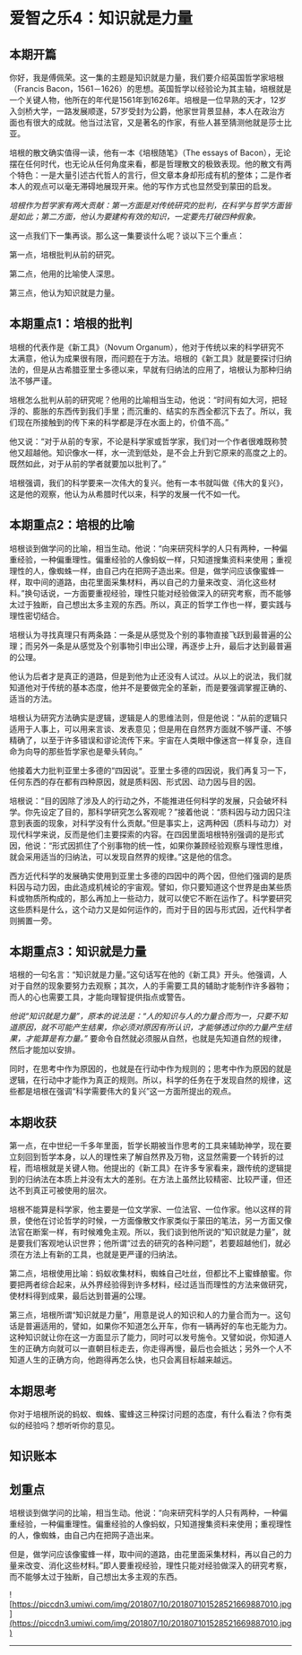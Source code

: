 # 爱智之乐4：知识就是力量

## 本期开篇

你好，我是傅佩荣。这一集的主题是知识就是力量，我们要介绍英国哲学家培根（Francis Bacon，1561－1626）的思想。英国哲学以经验论为其主轴，培根就是一个关键人物，他所在的年代是1561年到1626年。培根是一位早熟的天才，12岁入剑桥大学，一路发展顺遂，57岁受封为公爵，他家世背景显赫，本人在政治方面也有很大的成就。他当过法官，又是著名的作家，有些人甚至猜测他就是莎士比亚。

培根的散文确实值得一读，他有一本《培根随笔》（The essays of Bacon），无论摆在任何时代，也无论从任何角度来看，都是哲理散文的极致表现。他的散文有两个特色：一是大量引述古代哲人的言行，但文章本身却形成有机的整体；二是作者本人的观点可以毫无滞碍地展现开来。他的写作方式也显然受到蒙田的启发。

 *培根作为哲学家有两大贡献：第一方面是对传统研究的批判，在科学与哲学方面皆是如此；第二方面，他认为要建构有效的知识，一定要先打破四种假象。*

这一点我们下一集再谈。那么这一集要谈什么呢？谈以下三个重点：

第一点，培根批判从前的研究。

第二点，他用的比喻使人深思。

第三点，他认为知识就是力量。

## 本期重点1：培根的批判

培根的代表作是《新工具》（Novum Organum），他对于传统以来的科学研究不太满意，他认为成果很有限，而问题在于方法。培根的《新工具》就是要探讨归纳法的，但是从古希腊亚里士多德以来，早就有归纳法的应用了，培根认为那种归纳法不够严谨。

培根怎么批判从前的研究呢？他用的比喻相当生动，他说：“时间有如大河，把轻浮的、膨胀的东西传到我们手里；而沉重的、结实的东西全都沉下去了。所以，我们现在所接触到的传下来的科学都是浮在水面上的，价值不高。”

他又说：“对于从前的专家，不论是科学家或哲学家，我们对一个作者很难既称赞他又超越他。知识像水一样，水一流到低处，是不会上升到它原来的高度之上的。既然如此，对于从前的学者就要加以批判了。”

培根强调，我们的科学要来一次伟大的复兴。他有一本书就叫做《伟大的复兴》，这是他的观察，他认为从希腊时代以来，科学的发展一代不如一代。

## 本期重点2：培根的比喻

培根谈到做学问的比喻，相当生动。他说：“向来研究科学的人只有两种，一种偏重经验，一种偏重理性。偏重经验的人像蚂蚁一样，只知道搜集资料来使用；重视理性的人，像蜘蛛一样，由自己内在把网子造出来。但是，做学问应该像蜜蜂一样，取中间的道路，由花里面采集材料，再以自己的力量来改变、消化这些材料。”换句话说，一方面要重视经验，理性只能对经验做深入的研究考察，而不能够太过于独断，自己想出太多主观的东西。所以，真正的哲学工作也一样，要实践与理性密切结合。

培根认为寻找真理只有两条路：一条是从感觉及个别的事物直接飞跃到最普遍的公理；而另外一条是从感觉及个别事物引申出公理，再逐步上升，最后才达到最普遍的公理。

他认为后者才是真正的道路，但是到他为止还没有人试过。从以上的说法，我们就知道他对于传统的基本态度，他并不是要做完全的革新，而是要强调掌握正确的、适当的方法。

培根认为研究方法确实是逻辑，逻辑是人的思维法则，但是他说：“从前的逻辑只适用于人事上，可以用来言谈、发表意见；但是用在自然界方面就不够严谨、不够精确了，以至于许多错误和谬论流传下来。宇宙在人类眼中像迷宫一样复杂，连自命为向导的那些哲学家也是晕头转向。”

他接着大力批判亚里士多德的“四因说”。亚里士多德的四因说，我们再复习一下，任何东西的存在都有四种原因，就是质料因、形式因、动力因与目的因。

培根说：“目的因除了涉及人的行动之外，不能推进任何科学的发展，只会破坏科学。你先设定了目的，那科学研究怎么客观呢？”接着他说：“质料因与动力因只注意到表面的现象，对科学没有什么贡献。”但是事实上，这两种因（质料与动力）对现代科学来说，反而是他们主要探索的内容。在四因里面培根特别强调的是形式因，他说：“形式因抓住了个别事物的统一性，如果你兼顾经验观察与理性思维，就会采用适当的归纳法，可以发现自然界的规律。”这是他的信念。

西方近代科学的发展确实使用到亚里士多德的四因中的两个因，但他们强调的是质料因与动力因，由此造成机械论的宇宙观。譬如，你只要知道这个世界是由某些质料或物质所构成的，那么再加上一些动力，就可以使它不断在运作了。科学要研究这些质料是什么，这个动力又是如何运作的，而对于目的因与形式因，近代科学者则搁置一旁。

## 本期重点3：知识就是力量

培根的一句名言：“知识就是力量。”这句话写在他的《新工具》开头。他强调，人对于自然的现象要努力去观察；其次，人的手需要工具的辅助才能制作许多器物；而人的心也需要工具，才能向理智提供指点或警告。

 *他说“知识就是力量”，原本的说法是：“人的知识与人的力量合而为一，只要不知道原因，就不可能产生结果，你必须对原因有所认识，才能够透过你的力量产生结果，才能算是有力量。”* 要命令自然就必须服从自然，也就是先知道自然的规律，然后才能加以安排。

同时，在思考中作为原因的，也就是在行动中作为规则的；思考中作为原因的就是逻辑，在行动中才能作为真正的规则。所以，科学的任务在于发现自然的规律，这些都是培根在强调“科学需要伟大的复兴”这一方面所提出的观点。

## 本期收获

第一点，在中世纪一千多年里面，哲学长期被当作思考的工具来辅助神学，现在要立刻回到哲学本身，以人的理性来了解自然界及万物，这显然需要一个转折的过程，而培根就是关键人物。他提出的《新工具》在许多专家看来，跟传统的逻辑提到的归纳法在本质上并没有太大的差别。在方法上虽然比较精密、比较严谨，但还达不到真正可被使用的层次。

培根不能算是科学家，他主要是一位文学家、一位法官、一位作家。他以这样的背景，使他在讨论哲学的时候，一方面像散文作家类似于蒙田的笔法，另一方面又像法官在断案一样，有时候难免主观。所以，我们谈到他所说的“知识就是力量”，就是要我们客观地认识世界；他所谓“过去的研究的各种问题”，若要超越他们，就必须在方法上有新的工具，也就是更严谨的归纳法。

第二点，培根使用比喻：蚂蚁收集材料，蜘蛛自己吐丝，但都比不上蜜蜂酿蜜。你要把两者综合起来，从外界经验得到许多材料，经过适当而理性的方法来做研究，使材料得到成果，最后达到普遍的公理。

第三点，培根所谓“知识就是力量”，用意是说人的知识和人的力量合而为一。这句话是普遍适用的，譬如，如果你不知道怎么开车，你有一辆再好的车也无能为力。这种知识就让你在这一方面显示了能力，同时可以发号施令。又譬如说，你知道人生的正确方向就可以一直朝目标走去，你走得再慢，最后也会抵达；另外一个人不知道人生的正确方向，他跑得再怎么快，也只会离目标越来越远。 

## 本期思考

你对于培根所说的蚂蚁、蜘蛛、蜜蜂这三种探讨问题的态度，有什么看法？你有类似的经验吗？想听听你的意见。

## 知识账本

## 划重点

培根谈到做学问的比喻，相当生动。他说：“向来研究科学的人只有两种，一种偏重经验，一种偏重理性。偏重经验的人像蚂蚁，只知道搜集资料来使用；重视理性的人，像蜘蛛，由自己内在把网子造出来。

但是，做学问应该像蜜蜂一样，取中间的道路，由花里面采集材料，再以自己的力量来改变、消化这些材料。”即人要重视经验，理性只能对经验做深入的研究考察，而不能够太过于独断，自己想出太多主观的东西。

![https://piccdn3.umiwi.com/img/201807/10/201807101528521669887010.jpg](https://piccdn3.umiwi.com/img/201807/10/201807101528521669887010.jpg)

---
